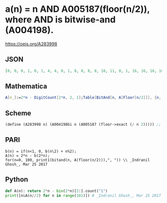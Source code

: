 # a\(n\) \= n AND A005187\(floor\(n/2\)\), where AND is bitwise\-and \(A004198\)\.
https://oeis.org/A283998
## JSON
```JSON
[0, 0, 0, 1, 0, 1, 4, 4, 0, 1, 8, 8, 8, 8, 10, 11, 0, 1, 16, 16, 16, 16, 18, 19, 16, 16, 18, 19, 24, 25, 26, 26, 0, 1, 32, 32, 32, 32, 34, 35, 32, 32, 34, 35, 40, 41, 42, 42, 32, 32, 34, 35, 48, 49, 50, 50, 48, 49, 50, 50, 56, 56, 56, 57, 0, 1, 64, 64, 64, 64, 66, 67, 64, 64, 66, 67, 72, 73, 74, 74, 64, 64, 66, 67, 80, 81, 82, 82, 80, 81, 82, 82, 88, 88, 88, 89]
```
## Mathematica
```Mathematica
A[n_]:=2*n - DigitCount[2*n, 2, 1];Table[BitAnd[n, A[Floor[n/2]]], {n, 0, 100}] (* _Indranil Ghosh_, Mar 25 2017 *)
```
## Scheme
```Scheme
(define (A283998 n) (A004198bi n (A005187 (floor->exact (/ n 2))))) ;; Where A004198bi implements bitwise-AND (A004198).
```
## PARI
```PARI
b(n) = if(n<1, 0, b(n\2) + n%2);
A(n) = 2*n - b(2*n);
for(n=0, 100, print1(bitand(n, A(floor(n/2))),", ")) \\ _Indranil Ghosh_, Mar 25 2017
```
## Python
```Python
def A(n): return 2*n - bin(2*n)[2:].count("1")
print([n&A(n//2) for n in range(101)]) # _Indranil Ghosh_, Mar 25 2017
```
